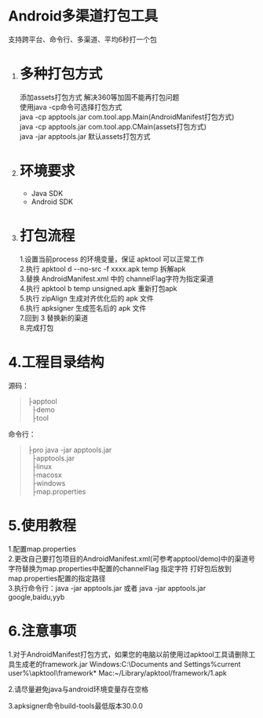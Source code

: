 Android多渠道打包工具
========

支持跨平台、命令行、多渠道、平均6秒打一个包

1. 多种打包方式
   ========
   
   添加assets打包方式 解决360等加固不能再打包问题<br />
   使用java -cp命令可选择打包方式<br />
   java -cp apptools.jar com.tool.app.Main(AndroidManifest打包方式)<br />
   java -cp apptools.jar com.tool.app.CMain(assets打包方式)<br />
   java -jar apptools.jar 默认assets打包方式

2. 环境要求
   ========
   
   <ul>
   <li>Java SDK</li>
   <li>Android SDK</li>
   </ul>

3. 打包流程
   ========
   
   1.设置当前process 的环境变量，保证 apktool 可以正常工作<br />
   2.执行 apktool d --no-src -f xxxx.apk temp 拆解apk<br />
   3.替换 AndroidManifest.xml 中的 channelFlag字符为指定渠道<br />
   4.执行 apktool b temp unsigned.apk 重新打包apk<br />
   5.执行 zipAlign 生成对齐优化后的 apk 文件<br />
   6.执行 apksigner 生成签名后的 apk 文件<br />
   7.回到 3 替换新的渠道<br />
   8.完成打包<br />

4.工程目录结构
========

源码：<br />

> ├apptool<br />
> &nbsp;&nbsp;├demo<br />
> &nbsp;&nbsp;├tool<br />

命令行：<br />

> ├pro java -jar apptools.jar<br />
> &nbsp;&nbsp;├apptools.jar<br />
> &nbsp;&nbsp;├linux<br />
> &nbsp;&nbsp;├macosx<br />
> &nbsp;&nbsp;├windows<br />
> &nbsp;&nbsp;├map.properties<br />

5.使用教程
========

1.配置map.properties<br />
2.更改自己要打包项目的AndroidManifest.xml(可参考apptool/demo)中的渠道号字符替换为map.properties中配置的channelFlag
指定字符 打好包后放到map.properties配置的指定路径<br />
3.执行命令行：java -jar apptools.jar 或者 java -jar apptools.jar google,baidu,yyb<br />

6.注意事项
========

1.对于AndroidManifest打包方式，如果您的电脑以前使用过apktool工具请删除工具生成老的framework.jar
Windows:C:\Documents and Settings\%current user%\apktool\framework\*
Mac:~/Library/apktool/framework/1.apk

2.请尽量避免java与android环境变量存在空格

3.apksigner命令build-tools最低版本30.0.0